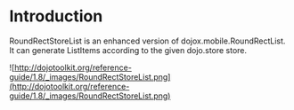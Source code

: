 # Introduction #

RoundRectStoreList is an enhanced version of dojox.mobile.RoundRectList. It can generate ListItems according to the given dojo.store store.

![http://dojotoolkit.org/reference-guide/1.8/_images/RoundRectStoreList.png](http://dojotoolkit.org/reference-guide/1.8/_images/RoundRectStoreList.png)
